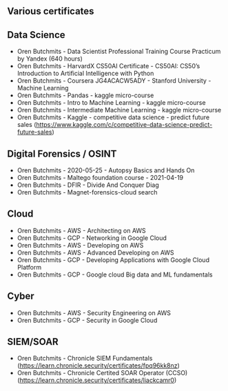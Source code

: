 ## Various certificates

Data Science
------------
* Oren Butchmits - Data Scientist Professional Training Course Practicum by Yandex (640 hours)
* Oren Butchmits - HarvardX CS50AI Certificate - CS50AI: CS50’s Introduction to Artificial Intelligence with Python
* Oren Butchmits - Coursera JG4ACACW5ADY - Stanford University - Machine Learning
* Oren Butchmits - Pandas - kaggle micro-course
* Oren Butchmits - Intro to Machine Learning - kaggle micro-course
* Oren Butchmits - Intermediate Machine Learning - kaggle micro-course
* Oren Butchmits - Kaggle - competitive data science - predict future sales (https://www.kaggle.com/c/competitive-data-science-predict-future-sales)

Digital Forensics / OSINT 
-------------------------
* Oren Butchmits - 2020-05-25 - Autopsy Basics and Hands On
* Oren Butchmits - Maltego foundation course - 2021-04-19
* Oren Butchmits - DFIR - Divide And Conquer Diag
* Oren Butchmits - Magnet-forensics-cloud search

Cloud
-----
* Oren Butchmits - AWS - Architecting on AWS
* Oren Butchmits - GCP - Networking in Google Cloud
* Oren Butchmits - AWS - Developing on AWS
* Oren Butchmits - AWS - Advanced Developing on AWS
* Oren Butchmits - GCP - Developing Applications with Google Cloud Platform
* Oren Butchmits - GCP - Google cloud Big data and ML fundamentals

Cyber
-----
* Oren Butchmits - AWS - Security Engineering on AWS
* Oren Butchmits - GCP - Security in Google Cloud

SIEM/SOAR
-----
* Oren Butchmits - Chronicle SIEM Fundamentals (https://learn.chronicle.security/certificates/fpq96kk8nz)
* Oren Butchmits - Chronicle Certited SOAR Operator (CCSO) (https://learn.chronicle.security/certificates/liackcamr0)
